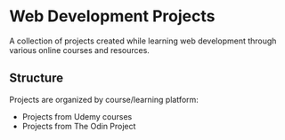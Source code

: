 # Web Development Projects

A collection of projects created while learning web development through various online courses and resources.

## Structure

Projects are organized by course/learning platform:

- Projects from Udemy courses
- Projects from The Odin Project
